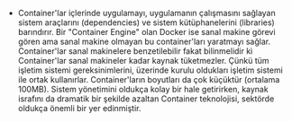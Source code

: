 - Container'lar içlerinde uygulamayı, uygulamanın çalışmasını sağlayan sistem araçlarını (dependencies) ve sistem kütüphanelerini (libraries) barındırır. Bir "Container Engine" olan Docker ise sanal makine görevi gören ama sanal makine olmayan bu container'ları yaratmayı sağlar. Container'lar sanal makinelere benzetilebilir fakat bilinmelidir ki Container'lar sanal makineler kadar kaynak tüketmezler. Çünkü tüm işletim sistemi gereksinimlerini, üzerinde kurulu oldukları işletim sistemi ile ortak kullanırlar. Container'ların boyutları da çok küçüktür (ortalama 100MB). Sistem yönetimini oldukça kolay bir hale getirirken, kaynak israfını da dramatik bir şekilde azaltan Container teknolojisi, sektörde oldukça önemli bir yer edinmiştir.